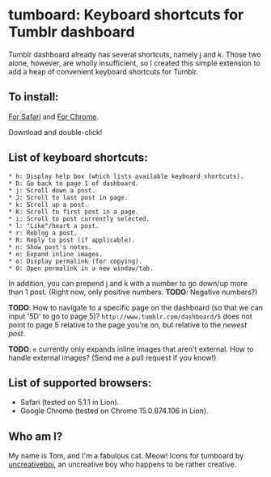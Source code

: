 tumboard: Keyboard shortcuts for Tumblr dashboard
=================================================
Tumblr dashboard already has several shortcuts, namely j and k. Those two alone,
however, are wholly insufficient, so I created this simple extension to add
a heap of convenient keyboard shortcuts for Tumblr.

To install:
-----------
[For Safari][sdl] and [For Chrome][cdl].

[sdl]: https://github.com/downloads/precocity/tumboard/tumboard.safariextz
    "Direct download link for Safari extension"
[cdl]: https://github.com/downloads/precocity/tumboard/tumboard.safariextension.crx
    "Direct download link for Chrome extension"

Download and double-click!

List of keyboard shortcuts:
---------------------------

    * h: Display help box (which lists available keyboard shortcuts).
    * D: Go back to page 1 of dashboard. 
    * j: Scroll down a post.
    * J: Scroll to last post in page.
    * k: Scroll up a post.
    * K: Scroll to first post in a page.
    * i: Scroll to post currently selected.
    * l: "Like"/heart a post.
    * r: Reblog a post.
    * R: Reply to post (if applicable).
    * n: Show post's notes.
    * e: Expand inline images.
    * o: Display permalink (for copying).
    * O: Open permalink in a new window/tab.

In addition, you can prepend j and k with a number to go down/up more than 1
post. (Right now, only positive numbers. __TODO__: Negative numbers?)

__TODO__: How to navigate to a specific page on the dashboard (so that we can
input '5D' to go to page 5)? `http://www.tumblr.com/dashboard/5` does not point
to page 5 relative to the page you're on, but relative to the _newest post_.

__TODO__: `e` currently only expands inline images that aren't external. How to
handle external images? (Send me a pull request if you know!)

List of supported browsers:
---------------------------
 * Safari (tested on 5.1.1 in Lion).
 * Google Chrome (tested on Chrome 15.0.874.106 in Lion).

Who am I?
---------
My name is Tom, and I'm a fabulous cat. Meow!
Icons for tumboard by [uncreativeboi](http://github.com/uncreativeboi), an
uncreative boy who happens to be rather creative.
